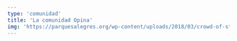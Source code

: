 ```yaml
---
type: 'comunidad'
title: 'La comunidad Opina'
img: 'https://parquesalegres.org/wp-content/uploads/2018/03/crowd-of-students-facing-forwards-illustration-768x512.jpg'
---
```

